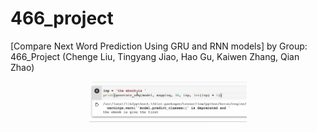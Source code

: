 # 466_project

[Compare Next Word Prediction Using GRU and RNN models] by Group: 466_Project (Chenge Liu, Tingyang Jiao, Hao Gu, Kaiwen Zhang, Qian Zhao)

<p align="center"><img width="50%" src="model.gif" /></p>
